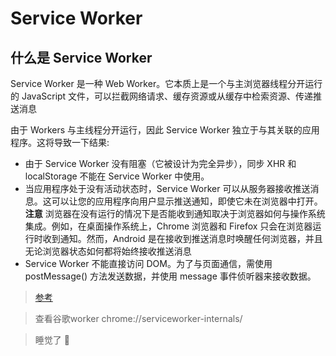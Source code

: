 # Service Worker

## 什么是 Service Worker

Service Worker 是一种 Web Worker。它本质上是一个与主浏览器线程分开运行的 JavaScript 文件，可以拦截网络请求、缓存资源或从缓存中检索资源、传递推送消息

由于 Workers 与主线程分开运行，因此 Service Worker 独立于与其关联的应用程序。这将导致一下结果:

- 由于 Service Worker 没有阻塞（它被设计为完全异步），同步 XHR 和localStorage 不能在 Service Worker 中使用。
- 当应用程序处于没有活动状态时，Service Worker 可以从服务器接收推送消息。这可以让您的应用程序向用户显示推送通知，即使它未在浏览器中打开。**注意** 浏览器在没有运行的情况下是否能收到通知取决于浏览器如何与操作系统集成。例如，在桌面操作系统上，Chrome 浏览器和 Firefox 只会在浏览器运行时收到通知。然而，Android 是在接收到推送消息时唤醒任何浏览器，并且无论浏览器状态如何都将始终接收推送消息
- Service Worker 不能直接访问 DOM。为了与页面通信，需使用 postMessage() 方法发送数据，并使用 message 事件侦听器来接收数据。

> [参考](http://vanessa.b3log.org/sw-in-pwa-experience)

> 查看谷歌worker chrome://serviceworker-internals/

> 睡觉了  :100: